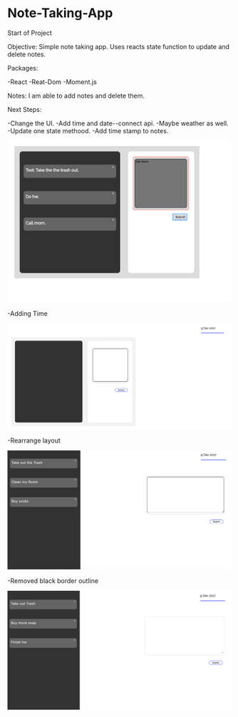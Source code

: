 # Note-Taking-App

Start of Project

Objective:
Simple note taking app. Uses reacts state function to update and delete notes. 

Packages:

-React
-Reat-Dom
-Moment.js


Notes: I am able to add notes and delete them. 

Next Steps: 

-Change the UI. 
-Add time and date--connect api.
-Maybe weather as well. 
-Update one state methood. 
-Add time stamp to notes.


![alt text](https://github.com/campriest/Note-Taking-App/blob/master/Screen%20Shot%202017-12-04%20at%204.47.44%20PM.png)

-Adding Time

![alt text](https://github.com/campriest/Note-Taking-App/blob/master/Screen%20Shot%202017-12-09%20at%2012.16.49%20AM.png)

-Rearrange layout

![alt text](https://github.com/campriest/Note-Taking-App/blob/master/Screen%20Shot%202017-12-09%20at%2012.46.53%20AM.png)

-Removed black border outline

![alt text](https://github.com/campriest/Note-Taking-App/blob/master/Screen%20Shot%202017-12-09%20at%201.04.58%20AM.png)
